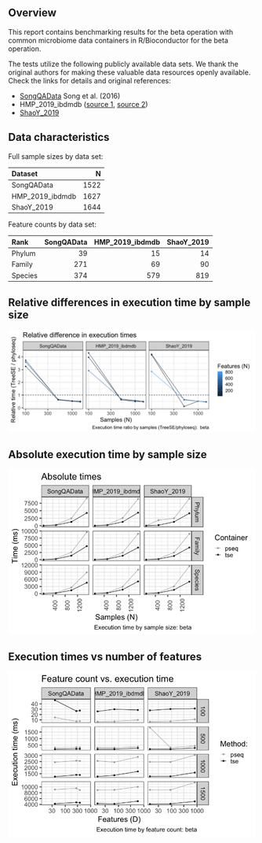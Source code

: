 ## Overview

This report contains benchmarking results for the beta operation with
common microbiome data containers in R/Bioconductor for the beta
operation.

The tests utilize the following publicly available data sets. We thank
the original authors for making these valuable data resources openly
available. Check the links for details and original references:

-   [SongQAData](https://microbiome.github.io/microbiomeDataSets/reference/SongQAData.html)
    Song et al. (2016)
-   HMP\_2019\_ibdmdb ([source
    1](https://pubmed.ncbi.nlm.nih.gov/29311644/), [source
    2](https://pubmed.ncbi.nlm.nih.gov/31142855/))
-   [ShaoY\_2019](https://pubmed.ncbi.nlm.nih.gov/31534227/)

## Data characteristics

Full sample sizes by data set:

<table>
<thead>
<tr class="header">
<th style="text-align: left;">Dataset</th>
<th style="text-align: right;">N</th>
</tr>
</thead>
<tbody>
<tr class="odd">
<td style="text-align: left;">SongQAData</td>
<td style="text-align: right;">1522</td>
</tr>
<tr class="even">
<td style="text-align: left;">HMP_2019_ibdmdb</td>
<td style="text-align: right;">1627</td>
</tr>
<tr class="odd">
<td style="text-align: left;">ShaoY_2019</td>
<td style="text-align: right;">1644</td>
</tr>
</tbody>
</table>

Feature counts by data set:

<table>
<thead>
<tr class="header">
<th style="text-align: left;">Rank</th>
<th style="text-align: right;">SongQAData</th>
<th style="text-align: right;">HMP_2019_ibdmdb</th>
<th style="text-align: right;">ShaoY_2019</th>
</tr>
</thead>
<tbody>
<tr class="odd">
<td style="text-align: left;">Phylum</td>
<td style="text-align: right;">39</td>
<td style="text-align: right;">15</td>
<td style="text-align: right;">14</td>
</tr>
<tr class="even">
<td style="text-align: left;">Family</td>
<td style="text-align: right;">271</td>
<td style="text-align: right;">69</td>
<td style="text-align: right;">90</td>
</tr>
<tr class="odd">
<td style="text-align: left;">Species</td>
<td style="text-align: right;">374</td>
<td style="text-align: right;">579</td>
<td style="text-align: right;">819</td>
</tr>
</tbody>
</table>

## Relative differences in execution time by sample size

![](../reports/figs/beta_first_ratio-1.png)

## Absolute execution time by sample size

![](../reports/figs/beta_abs_by_time-1.png)

## Execution times vs number of features

![](../reports/figs/beta_multi_ex_time-1.png)
